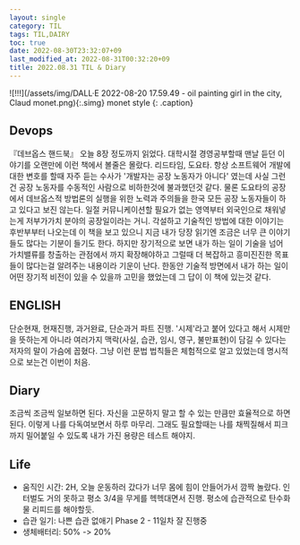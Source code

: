 ```yaml
---
layout: single
category: TIL
tags: TIL,DAIRY
toc: true
date: 2022-08-30T23:32:07+09
last_modified_at: 2022-08-31T00:32:20+09
title: 2022.08.31 TIL & Diary
---
```


![!!!](/assets/img/DALL·E 2022-08-20 17.59.49 - oil painting girl in the city, Claud monet.png){:.simg}
monet style
{: .caption}

## Devops  
『데브옵스 핸드북』 오늘 8장 정도까지 읽었다. 대학시절 경영공부할때 맨날 듣던 이야기를 오랜만에 이런 책에서 볼줄은 몰랐다. 리드타임, 도요타. 항상 소프트웨어 개발에 대한 변호를 할때 자주 듣는 수사가 '개발자는 공장 노동자가 아니다' 였는데 사실 그런건 공장 노동자를 수동적인 사람으로 비하한것에 불과했던것 같다. 물론 도요타의 공장에서 데브옵스적 방법론의 실행을 위한 노력과 주의들을 한국 모든 공장 노동자들이 하고 있다고 보진 않는다. 일절 커뮤니케이션할 필요가 없는 영역부터 외국인으로 채워넣는게 저부가가치 분야의 공장일이라는 거니.
 각설하고 기술적인 방법에 대한 이야기는 후반부부터 나오는데 이 책을 보고 있으니 지금 내가 당장 읽기엔 조금은 너무 큰 이야기들도 많다는 기분이 들기도 한다. 하지만 장기적으로 보면 내가 하는 일이 기술을 넘어 가치밸류를 창출하는 관점에서 까지 확장해야하고 그럴때 더 복잡하고 흥미진진한 목표들이 많다는걸 알려주는 내용이라 기운이 난다. 한동안 기술적 방면에서 내가 하는 일이 어떤 장기적 비전이 있을 수 있을까 고민을 했었는데 그 답이 이 책에 있는것 같다.

## ENGLISH  
단순현재, 현재진행, 과거완료, 단순과거 파트 진행. '시제'라고 붙어 있다고 해서 시제만을 뜻하는게 아니라 여러가지 맥락(사실, 습관, 임시, 영구, 불만표현)이 담길 수 있다는 저자의 말이 가슴에 꼽혔다. 그냥 이런 문법 법칙들은 체험적으로 알고 있었는데 명시적으로 보는건 이번이 처음.

## Diary  
조금씩 조금씩 일보하면 된다. 자신을 고문하지 말고 할 수 있는 만큼만 효율적으로 하면 된다. 이렇게 나를 다독여보면서 하루 마무리. 그래도 필요할때는 나를 채찍질해서 피크까지 밀어붙일 수 있도록 내가 가진 용량은 테스트 해야지.

## Life  
- 움직인 시간: 2H, 오늘 운동하러 갔다가 너무 몸에 힘이 안들어가서 깜짝 놀랐다. 인터벌도 거의 못하고 평소 3/4을 무게를 헥헥대면서 진행. 평소에 습관적으로 탄수화물 리피드를 해야할듯.
- 습관 일기: 
나쁜 습관 없애기 Phase 2 - 11일차 잘 진행중
- 생체배터리: 50% -> 20%  